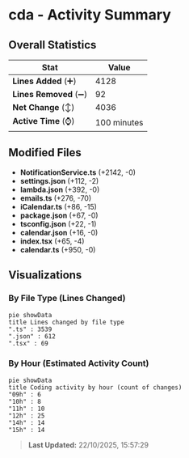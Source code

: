 # cda - Activity Summary 

## Overall Statistics

| Stat                   | Value                                                             |
| ---------------------- | ----------------------------------------------------------------- |
| **Lines Added** (➕)   | 4128                                          |
| **Lines Removed** (➖) | 92                                        |
| **Net Change** (↕)    | 4036                |
| **Active Time** (⌚)   | 100 minutes |


## Modified Files
- **NotificationService.ts** (+2142, -0)
- **settings.json** (+112, -2)
- **lambda.json** (+392, -0)
- **emails.ts** (+276, -70)
- **iCalendar.ts** (+86, -15)
- **package.json** (+67, -0)
- **tsconfig.json** (+22, -1)
- **calendar.json** (+16, -0)
- **index.tsx** (+65, -4)
- **calendar.ts** (+950, -0)

## Visualizations

### By File Type (Lines Changed)

```mermaid
pie showData
title Lines changed by file type
".ts" : 3539
".json" : 612
".tsx" : 69
```

### By Hour (Estimated Activity Count)

```mermaid
pie showData
title Coding activity by hour (count of changes)
"09h" : 6
"10h" : 8
"11h" : 10
"12h" : 25
"14h" : 14
"15h" : 14
```


> **Last Updated:** 22/10/2025, 15:57:29